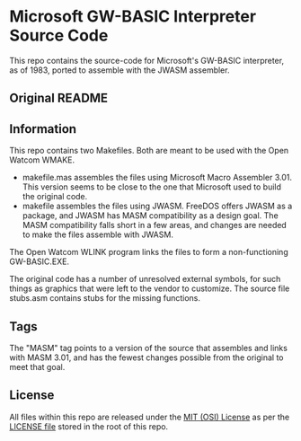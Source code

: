# Microsoft GW-BASIC Interpreter Source Code

This repo contains the source-code for Microsoft's GW-BASIC interpreter, as of 1983, ported to assemble with the JWASM assembler.

## Original README

[Original README]: README-original.md

## Information

This repo contains two Makefiles. Both are meant to be used with the Open Watcom WMAKE.

* makefile.mas assembles the files using Microsoft Macro Assembler 3.01. This version seems to be close to the one that Microsoft used to build the original code.
* makefile assembles the files using JWASM. FreeDOS offers JWASM as a package, and JWASM has MASM compatibility as a design goal. The MASM compatibility falls short in a few areas, and changes are needed to make the files assemble with JWASM.

The Open Watcom WLINK program links the files to form a non-functioning GW-BASIC.EXE.

The original code has a number of unresolved external symbols, for such things as graphics that were left to the vendor to customize. The source file stubs.asm contains stubs for the missing functions.

## Tags

The "MASM" tag points to a version of the source that assembles and links with MASM 3.01, and has the fewest changes possible from the original to meet that goal.

## License

All files within this repo are released under the [MIT (OSI) License]( https://en.wikipedia.org/wiki/MIT_License) as per the [LICENSE file](https://github.com/Microsoft/GW-BASIC/blob/master/LICENSE) stored in the root of this repo.

